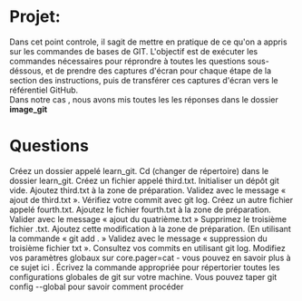 # Projet: 
Dans cet point controle, il sagit de mettre en pratique de ce qu'on a appris sur les commandes de bases de GIT.
L'objectif est de exécuter les commandes nécessaires pour réprondre à toutes les questions sous-déssous, et de prendre des captures d'écran pour chaque étape de la section des instructions, 
puis de transférer ces captures d'écran vers le référentiel GitHub.  
Dans notre cas , nous avons mis toutes les les réponses dans le dossier **image_git** 

# Questions

Créez un dossier appelé learn_git.
Cd (changer de répertoire) dans le dossier learn_git.
Créez un fichier appelé third.txt.
Initialiser un dépôt git vide.
Ajoutez third.txt à la zone de préparation.
Validez avec le message « ajout de third.txt ».
Vérifiez votre commit avec git log.
Créez un autre fichier appelé fourth.txt.
Ajoutez le fichier fourth.txt à la zone de préparation.
Valider avec le message « ajout du quatrième.txt »
Supprimez le troisième fichier .txt.
Ajoutez cette modification à la zone de préparation. (En utilisant la commande « git add . »
Validez avec le message « suppression du troisième fichier txt ».
Consultez vos commits en utilisant git log.
Modifiez vos paramètres globaux sur core.pager=cat - vous pouvez en savoir plus à ce sujet ici .
Écrivez la commande appropriée pour répertorier toutes les configurations globales de git sur votre machine.
Vous pouvez taper git config --global pour savoir comment procéder
